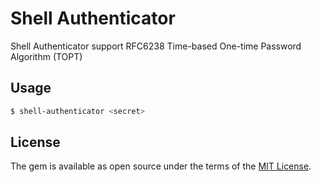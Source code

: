# Shell Authenticator

Shell Authenticator support RFC6238 Time-based One-time Password Algorithm (TOPT)

## Usage

```sh
$ shell-authenticator <secret>
```

## License
The gem is available as open source under the terms of the [MIT License](https://opensource.org/licenses/MIT).
